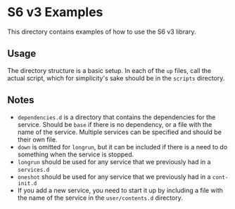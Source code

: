 # S6 v3 Examples

This directory contains examples of how to use the S6 v3 library.

## Usage

The directory structure is a basic setup. In each of the `up` files, call the actual script, which for simplicity's sake should be in the `scripts` directory.

## Notes

* `dependencies.d` is a directory that contains the dependencies for the service. Should be `base` if there is no dependency, or a file with the name of the service. Multiple services can be specified and should be their own file.
* `down` is omitted for `longrun`, but it can be included if there is a need to do something when the service is stopped.
* `longrun` should be used for any service that we previously had in a `services.d`
* `oneshot` should be used for any service that we previously had in a `cont-init.d`
* If you add a new service, you need to start it up by including a file with the name of the service in the `user/contents.d` directory.
